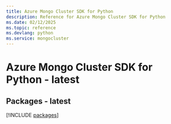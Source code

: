 ```yaml
---
title: Azure Mongo Cluster SDK for Python
description: Reference for Azure Mongo Cluster SDK for Python
ms.date: 02/12/2025
ms.topic: reference
ms.devlang: python
ms.service: mongocluster
---
```

# Azure Mongo Cluster SDK for Python - latest
## Packages - latest
[!INCLUDE [packages](mongo-cluster-index.md)]
